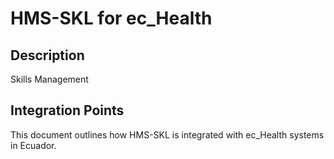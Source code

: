 # HMS-SKL for ec_Health

## Description

Skills Management

## Integration Points

This document outlines how HMS-SKL is integrated with ec_Health systems in Ecuador.
